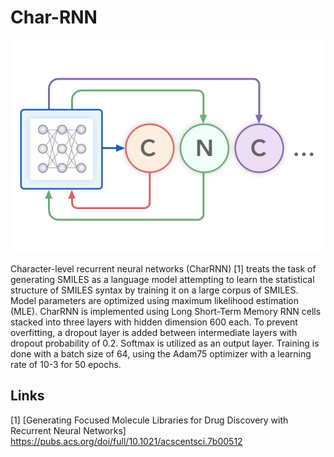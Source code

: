 # Char-RNN

![Char-RNN](../../images/CharRNN.png)

Character-level recurrent neural networks (CharRNN) [1] treats the task of generating SMILES as a language model attempting to learn the statistical structure of SMILES syntax by training it on a large corpus of SMILES. Model parameters are optimized using maximum likelihood estimation (MLE). CharRNN is implemented using Long Short-Term Memory RNN cells stacked into three layers with hidden dimension 600 each. To prevent overfitting, a dropout layer is added between intermediate layers with dropout probability of 0.2. Softmax is utilized as an output layer. Training is done with a batch size of 64, using the Adam75 optimizer with a learning rate of 10-3 for 50 epochs.


## Links

[1] [Generating Focused Molecule Libraries for Drug Discovery with Recurrent Neural Networks] https://pubs.acs.org/doi/full/10.1021/acscentsci.7b00512
